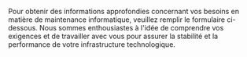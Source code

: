 ---
---
Pour obtenir des informations approfondies concernant vos besoins en matière de maintenance informatique, veuillez remplir le formulaire ci-dessous. Nous sommes enthousiastes à l'idée de comprendre vos exigences et de travailler avec vous pour assurer la stabilité et la performance de votre infrastructure technologique.